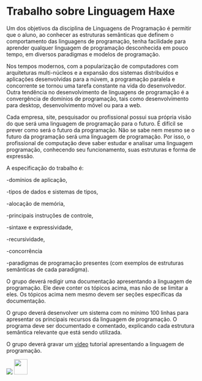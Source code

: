 # Trabalho sobre Linguagem Haxe

Um dos objetivos da disciplina de Linguagens de Programação é permitir que o aluno, ao conhecer as estruturas semânticas que definem o comportamento das linguagens de programação, tenha facilidade para aprender qualquer linguagem de programação desconhecida em pouco tempo, em diversos paradigmas e modelos de programação.

Nos tempos modernos, com a popularização de computadores com arquiteturas multi-núcleos e a expansão dos sistemas distribuídos e aplicações desenvolvidas para a núvem, a programação paralela e concorrente se tornou uma tarefa constante na vida do desenvolvedor. Outra tendência no desenvolvimento de linguagens de programação é a convergência de domínios de programação, tais como desenvolvimento para desktop, desenvolvimento móvel ou para a web.

Cada empresa, site, pesquisador ou profissional possui sua própria visão do que será uma linguagem de programação para o futuro. É difícil se prever como será o futuro da programação. Não se sabe nem mesmo se o futuro da programação será uma linguagem de programação. Por isso, o profissional de computação deve saber estudar e analisar uma linguagem programação, conhecendo seu funcionamento, suas estruturas e forma de expressão.


A especificação do trabalho é:

-domínios de aplicação,

-tipos de dados e sistemas de tipos,

-alocação de memória,

-principais instruções de controle,

-sintaxe e expressividade,

-recursividade,

-concorrência

-paradigmas de programação presentes (com exemplos de estruturas semânticas de cada paradigma).

O grupo deverá redigir uma documentação apresentando a linguagem de programação. Ele deve conter os tópicos acima, mas não de se limitar a eles. Os tópicos acima nem mesmo devem ser seções específicas da documentação.

O grupo deverá desenvolver um sistema com no mínimo 100 linhas para apresentar os principais recursos da linguagem de programação. O programa deve ser documentado e comentado, explicando cada estrutura semântica relevante que está sendo utilizada.

O grupo deverá gravar um  <a href ="https://www.youtube.com/watch?v=3cQgauqJMPE" target="_blank">video</a>  tutorial apresentando a linguagem de programação.

<div>
<img src="https://img.icons8.com/color/48/000000/python--v1.png"/>
 <img src="https://cdn.jsdelivr.net/gh/devicons/devicon/icons/haxe/haxe-original.svg" / height="40" width="35">

          
 
 </div>


